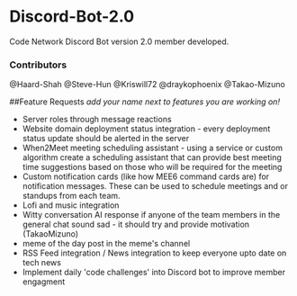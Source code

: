 # Discord-Bot-2.0

Code Network Discord Bot version 2.0 member developed.



### Contributors
@Haard-Shah
@Steve-Hun
@Kriswill72
@draykophoenix
@Takao-Mizuno

##Feature Requests
*add your name next to features you are working on!*
- Server roles through message reactions
- Website domain deployment status integration - every deployment status update should be alerted in the server
- When2Meet meeting scheduling assistant - using a service or custom algorithm create a scheduling assistant that can provide best meeting time suggestions based on those who will be required for the meeting
- Custom notification cards (like how MEE6 command cards are) for notification messages. These can be used to schedule meetings and or standups from each team.
- Lofi and music integration
- Witty conversation AI response if anyone of the team members in the general chat sound sad - it should try and provide motivation (TakaoMizuno)
- meme of the day post in the meme's channel
- RSS Feed integration / News integration to keep everyone upto date on tech news
- Implement daily 'code challenges' into Discord bot to improve member engagment

